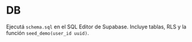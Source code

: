 # DB
Ejecutá `schema.sql` en el SQL Editor de Supabase. Incluye tablas, RLS y la función `seed_demo(user_id uuid)`.
